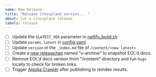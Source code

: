 ```yaml
---
name: New Release
title: "Release Crossplane version... "
about: Cut a Crossplane release
labels: release
---
```


- [ ] Update the `$LATEST_VER` parameter in [netlify_build.sh](https://github.com/crossplane/docs/blob/master/netlify_build.sh#L3)
- [ ] Update `params.latest` in [config.yaml](https://github.com/crossplane/docs/blob/master/config.yaml#L48)
- [ ] Update `version` in the `_index.md` file of `/content/<new latest>`
- [ ] Create a [new release/tag](https://github.com/crossplane/docs/releases/new) named "v<EOL version>-archive" to snapshot EOL'd docs.
- [ ] Remove EOL'd docs version from "/content" directory and run `hugo` locally to check for broken links.
- [ ] Trigger [Algolia Crawler](https://crawler.algolia.com/) after publishing to reindex results.